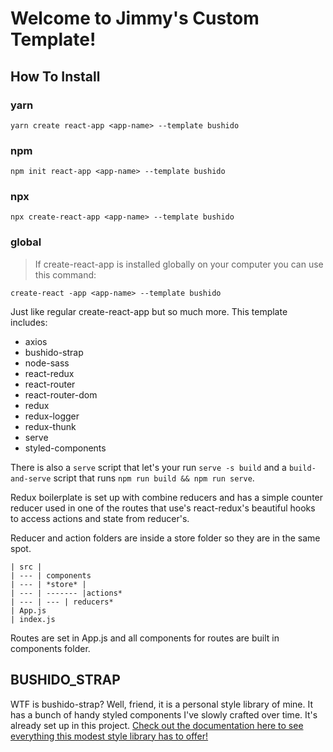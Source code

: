 # Welcome to Jimmy's Custom Template!

## How To Install

### yarn

`yarn create react-app <app-name> --template bushido`

### npm

`npm init react-app <app-name> --template bushido`

### npx

`npx create-react-app <app-name> --template bushido`

### global

> If create-react-app is installed globally on your computer you can use this command:

`create-react -app <app-name> --template bushido`

Just like regular create-react-app but so much more. This template includes:

- axios
- bushido-strap
- node-sass
- react-redux
- react-router
- react-router-dom
- redux
- redux-logger
- redux-thunk
- serve
- styled-components

There is also a `serve` script that let's your run `serve -s build` and a `build-and-serve` script that runs `npm run build && npm run serve`.

Redux boilerplate is set up with combine reducers and has a simple counter reducer used in one of the routes that use's react-redux's beautiful hooks to access actions and state from reducer's.

Reducer and action folders are inside a store folder so they are in the same spot.

```
| src |
| --- | components
| --- | *store* |
| --- | ------- |actions*
| --- | --- | reducers*
| App.js
| index.js
```

Routes are set in App.js and all components for routes are built in components folder.

## BUSHIDO_STRAP

WTF is bushido-strap? Well, friend, it is a personal style library of mine. It has a bunch of handy styled components I've slowly crafted over time. It's already set up in this project. [Check out the documentation here to see everything this modest style library has to offer!](https://www.npmjs.com/package/bushido-strap)

